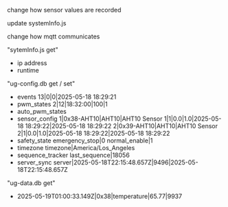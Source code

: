 
change how sensor values are recorded

update systemInfo.js

change how mqtt communicates


"sytemInfo.js get"
- ip address
- runtime

"ug-config.db get / set"
- events            13|0|0|2025-05-18 18:29:21
- pwm_states        2|12|18:32:00|100|1
- auto_pwm_states   
- sensor_config     1|0x38-AHT10|AHT10|AHT10 Sensor 1|1|0.0|1.0|2025-05-18 18:29:22|2025-05-18 18:29:22
                    2|0x39-AHT10|AHT10|AHT10 Sensor 2|1|0.0|1.0|2025-05-18 18:29:22|2025-05-18 18:29:22
- safety_state      emergency_stop|0
                    normal_enable|1
- timezone          timezone|America/Los_Angeles
- sequence_tracker  last_sequence|18056
- server_sync       server|2025-05-18T22:15:48.657Z|9496|2025-05-18T22:15:48.657Z

"ug-data.db get"
- 2025-05-19T01:00:33.149Z|0x38|temperature|65.77|9937